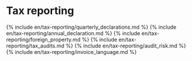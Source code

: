 # Tax reporting

{% include en/tax-reporting/quarterly_declarations.md %}
{% include en/tax-reporting/annual_declaration.md %}
{% include en/tax-reporting/foreign_property.md %}
{% include en/tax-reporting/tax_audits.md %}
{% include en/tax-reporting/audit_risk.md %}
{% include en/tax-reporting/invoice_language.md %}
